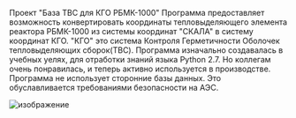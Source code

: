 Проект "База ТВС для КГО РБМК-1000"
Программа предоставляет возможность конвертировать координаты 
тепловыделяющего элемента реактора РБМК-1000 из системы координат "СКАЛА" 
в систему координат КГО.
"КГО" это система Контроля Герметичности Оболочек тепловыделяющих сборок(ТВС).
Программа изначально создавалась в учебных уелях, для отработки
знаний языка Python 2.7. Но коллегам очень понравилась, и теперь активно используется в производстве.
Программа не использует сторонние базы данных. Это обуславливается требованиями безопасности на АЭС.

![изображение](https://user-images.githubusercontent.com/19989087/162633150-ef3d65c6-50d0-4698-843b-36c001bb2478.png)

